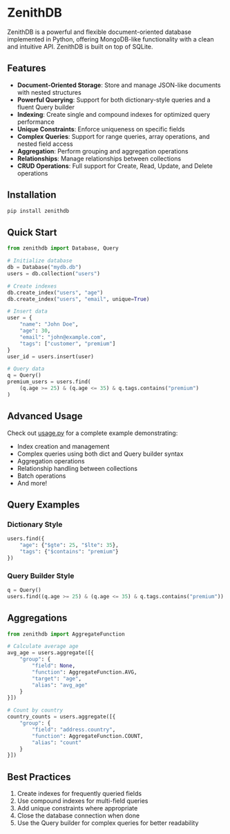 # ZenithDB

ZenithDB is a powerful and flexible document-oriented database implemented in Python, offering MongoDB-like functionality with a clean and intuitive API. ZenithDB is built on top of SQLite.

## Features

- **Document-Oriented Storage**: Store and manage JSON-like documents with nested structures
- **Powerful Querying**: Support for both dictionary-style queries and a fluent Query builder
- **Indexing**: Create single and compound indexes for optimized query performance
- **Unique Constraints**: Enforce uniqueness on specific fields
- **Complex Queries**: Support for range queries, array operations, and nested field access
- **Aggregation**: Perform grouping and aggregation operations
- **Relationships**: Manage relationships between collections
- **CRUD Operations**: Full support for Create, Read, Update, and Delete operations

## Installation

```bash
pip install zenithdb
```

## Quick Start

```python
from zenithdb import Database, Query

# Initialize database
db = Database("mydb.db")
users = db.collection("users")

# Create indexes
db.create_index("users", "age")
db.create_index("users", "email", unique=True)

# Insert data
user = {
    "name": "John Doe",
    "age": 30,
    "email": "john@example.com",
    "tags": ["customer", "premium"]
}
user_id = users.insert(user)

# Query data
q = Query()
premium_users = users.find(
    (q.age >= 25) & (q.age <= 35) & q.tags.contains("premium")
)
```

## Advanced Usage

Check out [usage.py](usage.py) for a complete example demonstrating:
- Index creation and management
- Complex queries using both dict and Query builder syntax
- Aggregation operations
- Relationship handling between collections
- Batch operations
- And more!

## Query Examples

### Dictionary Style
```python
users.find({
    "age": {"$gte": 25, "$lte": 35},
    "tags": {"$contains": "premium"}
})
```

### Query Builder Style
```python
q = Query()
users.find((q.age >= 25) & (q.age <= 35) & q.tags.contains("premium"))
```

## Aggregations

```python
from zenithdb import AggregateFunction

# Calculate average age
avg_age = users.aggregate([{
    "group": {
        "field": None,
        "function": AggregateFunction.AVG,
        "target": "age",
        "alias": "avg_age"
    }
}])

# Count by country
country_counts = users.aggregate([{
    "group": {
        "field": "address.country",
        "function": AggregateFunction.COUNT,
        "alias": "count"
    }
}])
```

## Best Practices

1. Create indexes for frequently queried fields
2. Use compound indexes for multi-field queries
3. Add unique constraints where appropriate
4. Close the database connection when done
5. Use the Query builder for complex queries for better readability